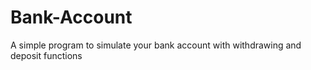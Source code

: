 # Bank-Account

A simple program to simulate your bank account with withdrawing and deposit functions
